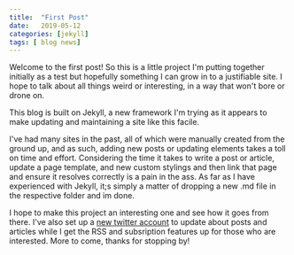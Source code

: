 ```yaml
---
title:  "First Post"
date:   2019-05-12
categories: [jekyll]
tags: [ blog news]
---
```

Welcome to the first post!
So this is a little project I'm putting together initially as a test but hopefully something I can grow in to a justifiable site. I hope to talk about all things
weird or interesting, in a way that won't bore or drone on. 

This blog is built on Jekyll, a new framework I'm trying as it appears to make updating and maintaining a site like this facile. 

I've had many sites in the past, all of which were manually created from the ground up, and as such, adding new posts or updating elements takes a toll on time and 
effort. Considering the time it takes to write a post or article, update a page template, and new custom stylings and then link that page and ensure it resolves correctly is a pain in the ass. As far as I have experienced with Jekyll, it;s simply a matter of dropping a new .md file in the respective folder and im done. 

I hope to make this project an interesting one and see how it goes from there. I've also set up a [new twitter account][twitter] to update about posts and articles while I get the RSS and subsription features up for those who are interested. More to come, thanks for stopping by!


[twitter]:http://twitter.com/AlmondWhite
